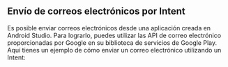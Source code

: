 ## Envío de correos electrónicos por Intent

Es posible enviar correos electrónicos desde una aplicación creada en Android Studio. Para lograrlo, puedes utilizar las API de correo electrónico proporcionadas por Google en su biblioteca de servicios de Google Play. 
Aquí tienes un ejemplo de cómo enviar un correo electrónico utilizando un Intent: